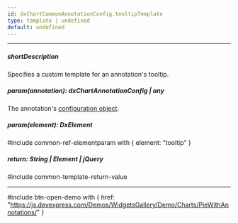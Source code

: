 ```yaml
---
id: dxChartCommonAnnotationConfig.tooltipTemplate
type: template | undefined
default: undefined
---
```

---
##### shortDescription
Specifies a custom template for an annotation's tooltip.

##### param(annotation): dxChartAnnotationConfig | any
The annotation's [configuration object](/api-reference/_hidden/dxChartCommonAnnotationConfig '{basewidgetpath}/Configuration/annotations/').

##### param(element): DxElement
#include common-ref-elementparam with { element: "tooltip" }

##### return: String | Element | jQuery
#include common-template-return-value

---

#include btn-open-demo with {
    href: "https://js.devexpress.com/Demos/WidgetsGallery/Demo/Charts/PieWithAnnotations/"
}
